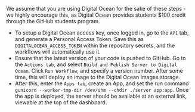 We assume that you are using Digital Ocean for the sake of these steps - we highly encourage this, as Digital Ocean provides students $100 credit through the GitHub students program. 
  * To setup a Digital Ocean access key, once logged in, go to the ```API``` tab, and generate a Personal Access Token. Save this as ```DIGITALOCEAN_ACCESS_TOKEN``` within the repository secrets, and the workflows will automatically use it.
  * Ensure that the latest version of your code is pushed to GitHub. Go to the ```Actions tab```, and select ```Build and Publish Server to Digital Ocean```. Click ```Run Workflow```, and specify a version number. After some time, this will deploy an image to the Digital Ocean Images storage.
  * After this, enter the ```Apps tab```, create an App, and set the run command ```gunicorn --worker-tmp-dir /dev/shm --chdir ./server app:app```. Once the app is deployed, the server should be available at an external link, viewable at the top of the dashboard.
